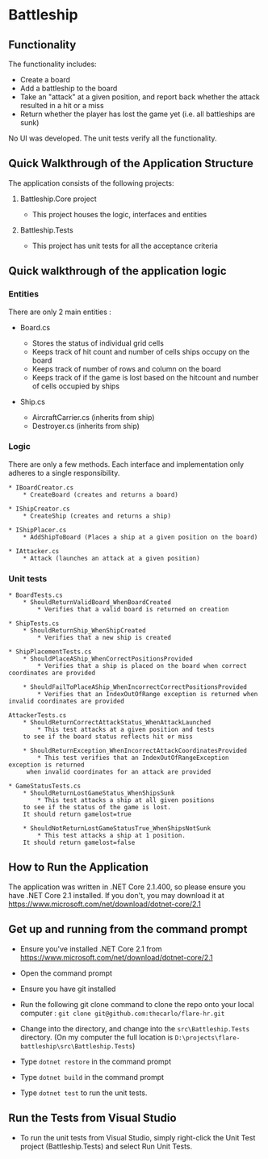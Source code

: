 # Battleship

## Functionality
The functionality includes:

* Create a board
* Add a battleship to the board
* Take an "attack" at a given position, and report back whether the attack resulted in a
hit or a miss
* Return whether the player has lost the game yet (i.e. all battleships are sunk)

No UI was developed. The unit tests verify all the functionality.

## Quick Walkthrough of the Application Structure

The application consists of the following projects:
1) Battleship.Core project
    * This project houses the logic, interfaces and entities

2) Battleship.Tests
    * This project has unit tests for all the acceptance criteria

## Quick walkthrough of the application logic

### Entities
There are only 2 main entities :

* Board.cs
    * Stores the status of individual grid cells
    * Keeps track of hit count and number of cells ships occupy on the board
    * Keeps track of number of rows and column on the board
    * Keeps track of if the game is lost based on the hitcount and number of cells occupied by ships

* Ship.cs
    * AircraftCarrier.cs (inherits from ship)
    * Destroyer.cs (inherits from ship)

### Logic
There are only a few methods. Each interface and implementation only adheres to a single responsibility.

    * IBoardCreator.cs
        * CreateBoard (creates and returns a board)

    * IShipCreator.cs
        * CreateShip (creates and returns a ship)

    * IShipPlacer.cs
        * AddShipToBoard (Places a ship at a given position on the board)
        
    * IAttacker.cs
        * Attack (launches an attack at a given position)

### Unit tests

    * BoardTests.cs
        * ShouldReturnValidBoard_WhenBoardCreated
            * Verifies that a valid board is returned on creation

    * ShipTests.cs
        * ShouldReturnShip_WhenShipCreated
            * Verifies that a new ship is created
    
    * ShipPlacementTests.cs
        * ShouldPlaceAShip_WhenCorrectPositionsProvided
            * Verifies that a ship is placed on the board when correct coordinates are provided

        * ShouldFailToPlaceAShip_WhenIncorrectCorrectPositionsProvided
            * Verifies that an IndexOutOfRange exception is returned when invalid coordinates are provided
        
    AttackerTests.cs
        * ShouldReturnCorrectAttackStatus_WhenAttackLaunched
            * This test attacks at a given position and tests
        to see if the board status reflects hit or miss

        * ShouldReturnException_WhenIncorrectAttackCoordinatesProvided
            * This test verifies that an IndexOutOfRangeException exception is returned
         when invalid coordinates for an attack are provided

    * GameStatusTests.cs
        * ShouldReturnLostGameStatus_WhenShipsSunk
            * This test attacks a ship at all given positions
        to see if the status of the game is lost.
        It should return gamelost=true

        * ShouldNotReturnLostGameStatusTrue_WhenShipsNotSunk
            * This test attacks a ship at 1 position.
        It should return gamelost=false
    

## How to Run the Application
The application was written in .NET Core 2.1.400, so please ensure you have .NET Core 2.1 installed. If you don't, you may download it at https://www.microsoft.com/net/download/dotnet-core/2.1

## Get up and running from the command prompt
* Ensure you've installed .NET Core 2.1 from https://www.microsoft.com/net/download/dotnet-core/2.1

* Open the command prompt
* Ensure you have git installed
* Run the following git clone command to clone the repo onto your local computer : ```git clone git@github.com:thecarlo/flare-hr.git```
* Change into the directory, and change into the ```src\Battleship.Tests``` directory. (On my computer the full location is ```D:\projects\flare-battleship\src\Battleship.Tests```)
* Type ```dotnet restore``` in the command prompt
* Type ```dotnet build``` in the command prompt
* Type ```dotnet test``` to run the unit tests.

## Run the Tests from Visual Studio
* To run the unit tests from Visual Studio, simply right-click the Unit Test project (Battleship.Tests) and select Run Unit Tests.
